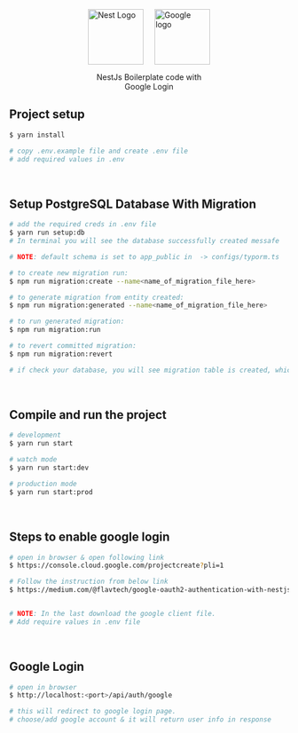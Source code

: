<div style="display: flex; justify-content: center; gap: 20px;">
  <img src="https://nestjs.com/img/logo-small.svg" width="100" alt="Nest Logo" />
  <img src="https://www.svgrepo.com/show/303108/google-icon-logo.svg" width="100" alt="Google logo" />
</div>


[circleci-image]: https://img.shields.io/circleci/build/github/nestjs/nest/master?token=abc123def456
[circleci-url]: https://circleci.com/gh/nestjs/nest


  <p align="center">NestJs Boilerplate code with <br/> Google Login</p>
   
  <!--[![Backers on Open Collective](https://opencollective.com/nest/backers/badge.svg)](https://opencollective.com/nest#backer)
  [![Sponsors on Open Collective](https://opencollective.com/nest/sponsors/badge.svg)](https://opencollective.com/nest#sponsor)-->

## Project setup

```bash
$ yarn install
```

```bash
# copy .env.example file and create .env file
# add required values in .env
```

<br/>

## Setup PostgreSQL Database With Migration

```bash
# add the required creds in .env file
$ yarn run setup:db
# In terminal you will see the database successfully created messafe

# NOTE: default schema is set to app_public in  -> configs/typorm.ts

# to create new migration run:
$ npm run migration:create --name<name_of_migration_file_here>

# to generate migration from entity created:
$ npm run migration:generated --name<name_of_migration_file_here>

# to run generated migration:
$ npm run migration:run

# to revert committed migration:
$ npm run migration:revert

# if check your database, you will see migration table is created, which contains the migration details
```

<br/>

## Compile and run the project

```bash
# development
$ yarn run start

# watch mode
$ yarn run start:dev

# production mode
$ yarn run start:prod
```

<br/>

## Steps to enable google login

```bash
# open in browser & open following link
$ https://console.cloud.google.com/projectcreate?pli=1

# Follow the instruction from below link
$ https://medium.com/@flavtech/google-oauth2-authentication-with-nestjs-explained-ab585c53edec


# NOTE: In the last download the google client file.
# Add require values in .env file

```

<br/>

## Google Login

```bash
# open in browser
$ http://localhost:<port>/api/auth/google

# this will redirect to google login page.
# choose/add google account & it will return user info in response
```